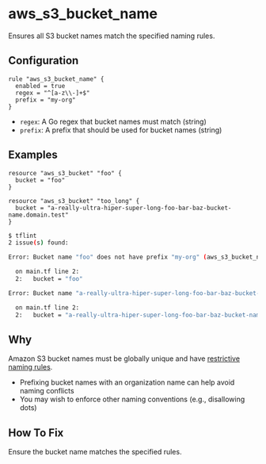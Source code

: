 # aws_s3_bucket_name

Ensures all S3 bucket names match the specified naming rules.

## Configuration

```hcl
rule "aws_s3_bucket_name" {
  enabled = true
  regex = "^[a-z\\-]+$"
  prefix = "my-org"
}
```

* `regex`: A Go regex that bucket names must match (string)
* `prefix`: A prefix that should be used for bucket names (string)

## Examples

```hcl
resource "aws_s3_bucket" "foo" {
  bucket = "foo"
}

resource "aws_s3_bucket" "too_long" {
  bucket = "a-really-ultra-hiper-super-long-foo-bar-baz-bucket-name.domain.test"
}
```

```sh
$ tflint
2 issue(s) found:

Error: Bucket name "foo" does not have prefix "my-org" (aws_s3_bucket_name)

  on main.tf line 2:
  2:   bucket = "foo"

Error: Bucket name "a-really-ultra-hiper-super-long-foo-bar-baz-bucket-name.domain.test" length must be within 3 - 63 character range (aws_s3_bucket_name)

  on main.tf line 2:
  2:   bucket = "a-really-ultra-hiper-super-long-foo-bar-baz-bucket-name.domain.test"
```

## Why

Amazon S3 bucket names must be globally unique and have [restrictive naming rules](https://docs.aws.amazon.com/AmazonS3/latest/userguide/bucketnamingrules.html).

* Prefixing bucket names with an organization name can help avoid naming conflicts
* You may wish to enforce other naming conventions (e.g., disallowing dots)

## How To Fix

Ensure the bucket name matches the specified rules.
